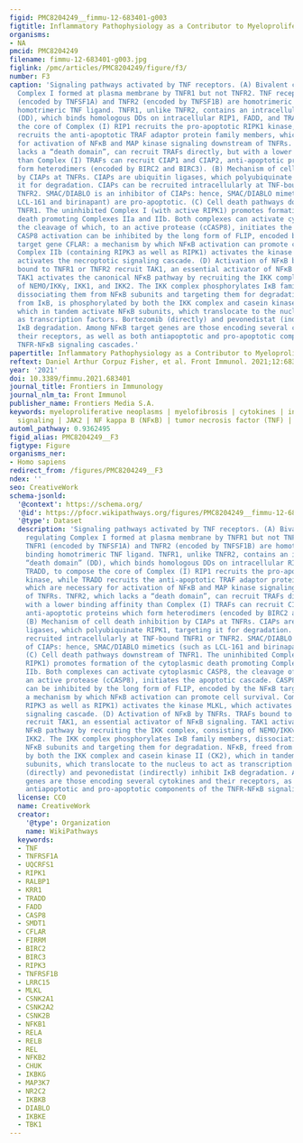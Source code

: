 ```yaml
---
figid: PMC8204249__fimmu-12-683401-g003
figtitle: Inflammatory Pathophysiology as a Contributor to Myeloproliferative Neoplasms
organisms:
- NA
pmcid: PMC8204249
filename: fimmu-12-683401-g003.jpg
figlink: /pmc/articles/PMC8204249/figure/f3/
number: F3
caption: 'Signaling pathways activated by TNF receptors. (A) Bivalent cell-death regulating
  Complex I formed at plasma membrane by TNFR1 but not TNFR2. TNF receptors TNFR1
  (encoded by TNFSF1A) and TNFR2 (encoded by TNFSF1B) are homotrimeric receptors binding
  homotrimeric TNF ligand. TNFR1, unlike TNFR2, contains an intracellular “death domain”
  (DD), which binds homologous DDs on intracellular RIP1, FADD, and TRADD, to compose
  the core of Complex (I) RIP1 recruits the pro-apoptotic RIPK1 kinase, while TRADD
  recruits the anti-apoptotic TRAF adaptor protein family members, which are necessary
  for activation of NFκB and MAP kinase signaling downstream of TNFRs. TNFR2, which
  lacks a “death domain”, can recruit TRAFs directly, but with a lower binding affinity
  than Complex (I) TRAFs can recruit CIAP1 and CIAP2, anti-apoptotic proteins which
  form heterodimers (encoded by BIRC2 and BIRC3). (B) Mechanism of cell death inhibition
  by CIAPs at TNFRs. CIAPs are ubiquitin ligases, which polyubiquinate RIPK1, targeting
  it for degradation. CIAPs can be recruited intracellularly at TNF-bound TNFR1 or
  TNFR2. SMAC/DIABLO is an inhibitor of CIAPs: hence, SMAC/DIABLO mimetics (such as
  LCL-161 and birinapant) are pro-apoptotic. (C) Cell death pathways downstream of
  TNFR1. The uninhibited Complex I (with active RIPK1) promotes formation of the cytoplasmic
  death promoting Complexes IIa and IIb. Both complexes can activate cytoplasmic CASP8,
  the cleavage of which, to an active protease (cCASP8), initiates the apoptotic cascade.
  CASP8 activation can be inhibited by the long form of FLIP, encoded by the NFκB
  target gene CFLAR: a mechanism by which NFκB activation can promote cell survival.
  Complex IIb (containing RIPK3 as well as RIPK1) activates the kinase MLKL, which
  activates the necroptotic signaling cascade. (D) Activation of NFκB by TNFRs. TRAFs
  bound to TNFR1 or TNFR2 recruit TAK1, an essential activator of NFκB signaling.
  TAK1 activates the canonical NFκB pathway by recruiting the IKK complex, consisting
  of NEMO/IKKγ, IKK1, and IKK2. The IKK complex phosphorylates IκB family members,
  dissociating them from NFκB subunits and targeting them for degradation. NFκB, freed
  from IκB, is phosphorylated by both the IKK complex and casein kinase II (CK2),
  which in tandem activate NFκB subunits, which translocate to the nucleus to act
  as transcription factors. Bortezomib (directly) and pevonedistat (indirectly) inhibit
  IκB degradation. Among NFκB target genes are those encoding several cytokines and
  their receptors, as well as both antiapoptotic and pro-apoptotic components of the
  TNFR-NFκB signaling cascades.'
papertitle: Inflammatory Pathophysiology as a Contributor to Myeloproliferative Neoplasms.
reftext: Daniel Arthur Corpuz Fisher, et al. Front Immunol. 2021;12:683401.
year: '2021'
doi: 10.3389/fimmu.2021.683401
journal_title: Frontiers in Immunology
journal_nlm_ta: Front Immunol
publisher_name: Frontiers Media S.A.
keywords: myeloproliferative neoplasms | myelofibrosis | cytokines | intracellular
  signaling | JAK2 | NF kappa B (NFκB) | tumor necrosis factor (TNF) | Ruxolitinib
automl_pathway: 0.9362495
figid_alias: PMC8204249__F3
figtype: Figure
organisms_ner:
- Homo sapiens
redirect_from: /figures/PMC8204249__F3
ndex: ''
seo: CreativeWork
schema-jsonld:
  '@context': https://schema.org/
  '@id': https://pfocr.wikipathways.org/figures/PMC8204249__fimmu-12-683401-g003.html
  '@type': Dataset
  description: 'Signaling pathways activated by TNF receptors. (A) Bivalent cell-death
    regulating Complex I formed at plasma membrane by TNFR1 but not TNFR2. TNF receptors
    TNFR1 (encoded by TNFSF1A) and TNFR2 (encoded by TNFSF1B) are homotrimeric receptors
    binding homotrimeric TNF ligand. TNFR1, unlike TNFR2, contains an intracellular
    “death domain” (DD), which binds homologous DDs on intracellular RIP1, FADD, and
    TRADD, to compose the core of Complex (I) RIP1 recruits the pro-apoptotic RIPK1
    kinase, while TRADD recruits the anti-apoptotic TRAF adaptor protein family members,
    which are necessary for activation of NFκB and MAP kinase signaling downstream
    of TNFRs. TNFR2, which lacks a “death domain”, can recruit TRAFs directly, but
    with a lower binding affinity than Complex (I) TRAFs can recruit CIAP1 and CIAP2,
    anti-apoptotic proteins which form heterodimers (encoded by BIRC2 and BIRC3).
    (B) Mechanism of cell death inhibition by CIAPs at TNFRs. CIAPs are ubiquitin
    ligases, which polyubiquinate RIPK1, targeting it for degradation. CIAPs can be
    recruited intracellularly at TNF-bound TNFR1 or TNFR2. SMAC/DIABLO is an inhibitor
    of CIAPs: hence, SMAC/DIABLO mimetics (such as LCL-161 and birinapant) are pro-apoptotic.
    (C) Cell death pathways downstream of TNFR1. The uninhibited Complex I (with active
    RIPK1) promotes formation of the cytoplasmic death promoting Complexes IIa and
    IIb. Both complexes can activate cytoplasmic CASP8, the cleavage of which, to
    an active protease (cCASP8), initiates the apoptotic cascade. CASP8 activation
    can be inhibited by the long form of FLIP, encoded by the NFκB target gene CFLAR:
    a mechanism by which NFκB activation can promote cell survival. Complex IIb (containing
    RIPK3 as well as RIPK1) activates the kinase MLKL, which activates the necroptotic
    signaling cascade. (D) Activation of NFκB by TNFRs. TRAFs bound to TNFR1 or TNFR2
    recruit TAK1, an essential activator of NFκB signaling. TAK1 activates the canonical
    NFκB pathway by recruiting the IKK complex, consisting of NEMO/IKKγ, IKK1, and
    IKK2. The IKK complex phosphorylates IκB family members, dissociating them from
    NFκB subunits and targeting them for degradation. NFκB, freed from IκB, is phosphorylated
    by both the IKK complex and casein kinase II (CK2), which in tandem activate NFκB
    subunits, which translocate to the nucleus to act as transcription factors. Bortezomib
    (directly) and pevonedistat (indirectly) inhibit IκB degradation. Among NFκB target
    genes are those encoding several cytokines and their receptors, as well as both
    antiapoptotic and pro-apoptotic components of the TNFR-NFκB signaling cascades.'
  license: CC0
  name: CreativeWork
  creator:
    '@type': Organization
    name: WikiPathways
  keywords:
  - TNF
  - TNFRSF1A
  - UQCRFS1
  - RIPK1
  - RALBP1
  - KRR1
  - TRADD
  - FADD
  - CASP8
  - SMDT1
  - CFLAR
  - FIRRM
  - BIRC2
  - BIRC3
  - RIPK3
  - TNFRSF1B
  - LRRC15
  - MLKL
  - CSNK2A1
  - CSNK2A2
  - CSNK2B
  - NFKB1
  - RELA
  - RELB
  - REL
  - NFKB2
  - CHUK
  - IKBKG
  - MAP3K7
  - NR2C2
  - IKBKB
  - DIABLO
  - IKBKE
  - TBK1
---
```

